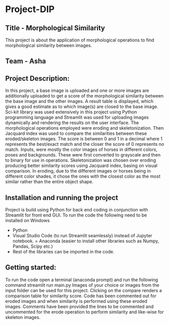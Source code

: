 # Project-DIP
## Title - Morphological Similarity
This project is about the application of morphological operations to find morphological similarity between images. 
## Team - Asha 
## Project Description:
In this project, a base image is uploaded and one or more images are additionally uploaded to get a score of the morphological similarity between the base image and the other images. A result table is displayed, which gives a good estimate as to which image(s) are closed to the base image. Sci-kit library was used extensively in this project using Python programming language and Streamlit was used for uploading images dynamically and rendering the results on the user interface. The morphological operations employed were eroding and skeletonization. Then Jacquard index was used to compare the similarities between these eroded/skeleton images. The score is between 0 and 1 in a decimal where 1 represents the best/exact match and the closer the score of 0 represents no match.
Inputs, were mostly the color images of horses in different colors, poses and backgrounds. These were first converted to grayscale and then to binary for use in operations. 
Skeletonization was chosen over eroding producing better similarity scores using Jacquard index, basing on visual comparison. In eroding, due to the different images or horses being in different color shades, it chose the ones with the closest color as the most similar rather than the entire object shape.
## Installation and running the project
Project is build using Python for back end coding in conjunction with Streamlit for front end GUI. To run the code the following need to be installed on Windows
- Python
- Visual Studio Code (to run Streamlit seamlessly) instead of Jupyter notebook. 
= Anaconda (easier to install other libraries such as Numpy, Pandas, Scipy etc.) 
- Rest of the libraries can be imported in the code.
## Getting started:
To run the code open a terminal (anaconda prompt) and run the following command
streamlit run main.py
Images of your choice or images from the input folder can be used for this project. Clicking on the compare renders a comparison table for similarity score.
Code has been commented out for eroded images and when similarity is performed using these eroded images.
Comments have been provided the lines to be commented and uncommented for the erode operation to perform similarity and like-wise for skeleton images.
